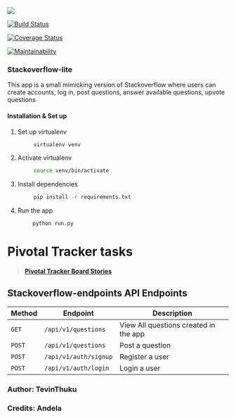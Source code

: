 ![](https://img.shields.io/pypi/pyversions/flask.svg?logo=python&style=for-the-badge)



[![Build Status](https://travis-ci.org/Tevinthuku/Stackoverflow-lite.svg?branch=master)](https://travis-ci.org/Tevinthuku/Stackoverflow-lite)

[![Coverage Status](https://coveralls.io/repos/github/Tevinthuku/Stackoverflow-lite/badge.svg?branch=master)](https://coveralls.io/github/Tevinthuku/Stackoverflow-lite?branch=master)


[![Maintainability](https://api.codeclimate.com/v1/badges/bfa3d2f3aa7f539c2f22/maintainability)](https://codeclimate.com/github/Tevinthuku/Stackoverflow-lite/maintainability)



### Stackoverflow-lite

This app is a small mimicking version of Stackoverflow where users can create accounts, log in, post questions, answer available questions, upvote questions

#### Installation & Set up

1. Set up virtualenv

   ```bash
        virtualenv venv
   ```

2. Activate virtualenv

   ```bash
        source venv/bin/activate
   ```

3. Install dependencies

   ```bash
        pip install -r requirements.txt
   ```

4. Run the app

```bash
        python run.py
```

# Pivotal Tracker tasks

> **[Pivotal Tracker Board Stories](https://www.pivotaltracker.com/n/projects/2240990)**


## Stackoverflow-endpoints API Endpoints

| Method | Endpoint              | Description                           |
| ------ | --------------------- | ------------------------------------- |
| `GET`  | `/api/v1/questions`   | View All questions created in the app |
| `POST` | `/api/v1/questions`   | Post a question                       |
| `POST` | `/api/v1/auth/signup` | Register a user                       |
| `POST` | `/api/v1/auth/login`  | Login a user                          |


### Author: TevinThuku

### Credits: Andela
